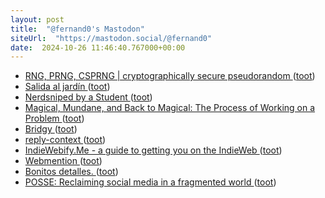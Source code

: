 ```yaml
---
layout: post
title:  "@fernand0's Mastodon"
siteUrl:  "https://mastodon.social/@fernand0"
date:  2024-10-26 11:46:40.767000+00:00
---
```

*  [RNG, PRNG, CSPRNG \| cryptographically secure pseudorandom ](https://www.johndcook.com/blog/2024/10/16/rng-prng-csprng) ([toot](https://mastodon.social/@fernand0/113373557605340411))
*  [Salida al jardín ](https://www.flickr.com/photos/fernand0/54079928731) ([toot](https://mastodon.social/@fernand0/113373544209293445))
*  [Nerdsniped by a Student ](https://samjshah.com/2024/10/10/nerdsniped-by-a-student) ([toot](https://mastodon.social/@fernand0/113373249623558458))
*  [Magical, Mundane, and Back to Magical: The Process of Working on a Problem ](https://samjshah.com/2024/10/12/magical-mundane-and-back-to-magical-the-process-of-working-on-a-problem) ([toot](https://mastodon.social/@fernand0/113372920407683258))
*  [Bridgy ](https://brid.gy) ([toot](https://mastodon.social/@fernand0/113372820884788683))
*  [reply-context ](https://indieweb.org/reply-contex) ([toot](https://mastodon.social/@fernand0/113371750143655726))
*  [IndieWebify.Me - a guide to getting you on the IndieWeb ](https://indiewebify.me) ([toot](https://mastodon.social/@fernand0/113371150499137335))
*  [Webmention ](https://indieweb.org/Webmentio) ([toot](https://mastodon.social/@fernand0/113369287253058446))
*  [Bonitos detalles. ](https://avecesunafoto.wordpress.com/2024/10/25/bonitos-detalles) ([toot](https://mastodon.social/@fernand0/113369201725782770))
*  [POSSE: Reclaiming social media in a fragmented world ](https://www.citationneeded.news/posse) ([toot](https://mastodon.social/@fernand0/113368978887342862))
